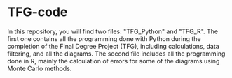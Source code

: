 # TFG-code

In this repository, you will find two files: "TFG_Python" and "TFG_R". The first one contains all the programming done with Python during the completion of the 
Final Degree Project (TFG), including calculations, data filtering, and all the diagrams. The second file includes all the programming done in R, mainly the 
calculation of errors for some of the diagrams using Monte Carlo methods.
